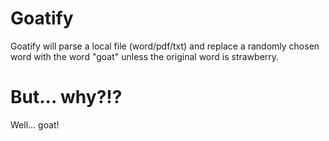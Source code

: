 # Goatify
Goatify will parse a local file (word/pdf/txt) and replace a randomly chosen word with the word "goat" unless the original word is strawberry.

# But... why?!?
Well... goat!